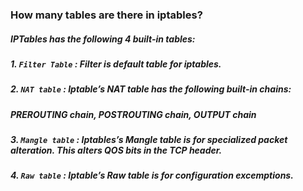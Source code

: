 ###  How many tables are there in iptables? 
#####   IPTables has the following 4 built-in tables: 
#####    1. `Filter Table` : Filter is default table for iptables. 
#####    2. `NAT table` : Iptable’s NAT table has the following built-in chains: 
#####        PREROUTING chain, POSTROUTING chain, OUTPUT chain 
#####    3. `Mangle table` : Iptables’s Mangle table is for specialized packet alteration. This alters QOS bits in the TCP header. 
#####   4. `Raw table` : Iptable’s Raw table is for configuration excemptions. 
